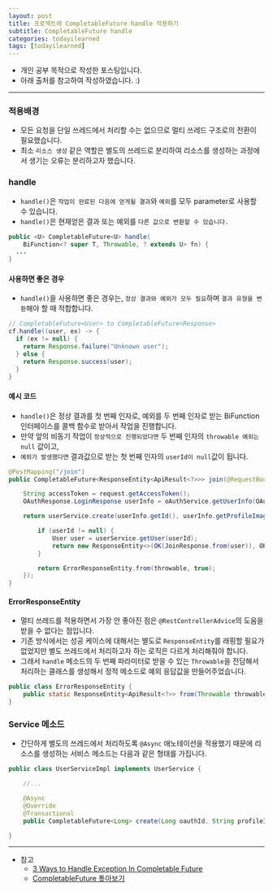 ```yaml
---
layout: post
title: 프로젝트에 CompletableFuture handle 적용하기
subtitle: CompletableFuture handle
categories: todayilearned
tags: [todayilearned]
---
```


- 개인 공부 목적으로 작성한 포스팅입니다.
- 아래 출처를 참고하여 작성하였습니다. :)

---

### 적용배경

- 모든 요청을 단일 쓰레드에서 처리할 수는 없으므로 멀티 쓰레드 구조로의 전환이 필요했습니다.
- 최소 `리소스 생성` 같은 역할은 별도의 쓰레드로 분리하여 리소스를 생성하는 과정에서 생기는 오류는 분리하고자 했습니다.

### handle

- `handle()`은 `작업이 완료된 다음에 얻게될 결과`와 `예외`를 모두 parameter로 사용할 수 있습니다.
- `handle()`은 현재얻은 결과 또는 예외를 `다른 값으로 변환할 수 있습니다.`

```java
public <U> CompletableFuture<U> handle(
    BiFunction<? super T, Throwable, ? extends U> fn) {
  ...
}
```

#### 사용하면 좋은 경우

- `handle()`을 사용하면 좋은 경우는, `정상 결과와 예외가 모두 필요`하며 `결과 유형을 변환`해야 할 때 적합합니다.

```java
// CompletableFuture<User> to CompletableFuture<Response>
cf.handle((user, ex) -> {
  if (ex != null) {
    return Response.failure("Unknown user");
  } else {
    return Response.success(user);
  }
}
```

#### 예시 코드

- `handle()`은 정상 결과를 첫 번째 인자로, 예외를 두 번째 인자로 받는 BiFunction 인터페이스를 콜백 함수로 받아서 작업을 진행합니다.
- 만약 앞의 비동기 작업이 `정상적으로 진행되었다면` 두 번째 인자의 `throwable 예외는 null` 값이고,
- `예외가 발생했다면` 결과값으로 받는 첫 번째 인자의 `userId이 null`값이 됩니다.

```java
@PostMapping("/join")
public CompletableFuture<ResponseEntity<ApiResult<?>>> join(@RequestBody JoinRequest request) {

    String accessToken = request.getAccessToken();
    OAuthResponse.LoginResponse userInfo = oAuthService.getUserInfo(OAuthRequest.LoginRequest.from(accessToken));

    return userService.create(userInfo.getId(), userInfo.getProfileImage()).handle((userId, throwable) -> {

        if (userId != null) {
            User user = userService.getUser(userId);
            return new ResponseEntity<>(OK(JoinResponse.from(user)), OK);
        }

        return ErrorResponseEntity.from(throwable, true);
    });
}
```

#### ErrorResponseEntity

- 멀티 쓰레드를 적용하면서 가장 안 좋아진 점은 `@RestControllerAdvice`의 도움을 받을 수 없다는 점입니다.
- 기존 방식에서는 성공 케이스에 대해서는 별도로 `ResponseEntity`를 래핑할 필요가 없었지만 별도 쓰레드에서 처리하고자 하는 로직은 다르게 처리해줘야 합니다.
- 그래서 `handle` 메소드의 두 번째 파라미터로 받을 수 있는 `Throwable`을 전담해서 처리하는 클래스를 생성해서 정적 메소드로 예외 응답값을 만들어주었습니다.

```java
public class ErrorResponseEntity {
    public static ResponseEntity<ApiResult<?>> from(Throwable throwable, boolean logFlag) {...}
}
```

### Service 메소드

- 간단하게 별도의 쓰레드에서 처리하도록 `@Async` 애노테이션을 적용했기 때문에 리소스를 생성하는 서비스 메소드는 다음과 같은 형태를 가집니다.

```java
public class UserServiceImpl implements UserService {

    //...

    @Async
    @Override
    @Transactional
    public CompletableFuture<Long> create(Long oauthId, String profileImageFullPath) {...}

}
```

---

- 참고
  - [3 Ways to Handle Exception In Completable Future](https://mincong.io/2020/05/30/exception-handling-in-completable-future/)
  - [CompletableFuture 톺아보기](https://wbluke.tistory.com/50)
